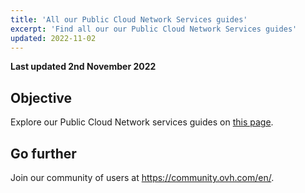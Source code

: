 ```yaml
---
title: 'All our Public Cloud Network Services guides'
excerpt: 'Find all our our Public Cloud Network Services guides'
updated: 2022-11-02
---
```


**Last updated 2nd November 2022**

## Objective

Explore our Public Cloud Network services guides on [this page](https://docs.ovh.com/asia/en/publiccloud/network-services/).

## Go further

Join our community of users at <https://community.ovh.com/en/>.
